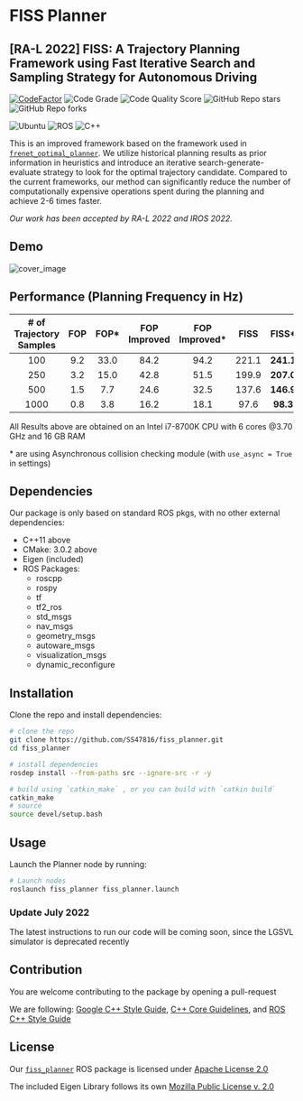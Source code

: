 # FISS Planner
## [RA-L 2022] FISS: A Trajectory Planning Framework using Fast Iterative Search and Sampling Strategy for Autonomous Driving

[![CodeFactor](https://www.codefactor.io/repository/github/ss47816/lgsvl_utils/badge)](https://www.codefactor.io/repository/github/ss47816/fiss_planner)
![Code Grade](https://api.codiga.io/project/31518/status/svg)
![Code Quality Score](https://api.codiga.io/project/31518/score/svg)
![GitHub Repo stars](https://img.shields.io/github/stars/ss47816/fiss_planner?color=FFE333)
![GitHub Repo forks](https://img.shields.io/github/forks/ss47816/fiss_planner?color=FFE333)

![Ubuntu](https://img.shields.io/badge/OS-Ubuntu-informational?style=flat&logo=ubuntu&logoColor=white&color=2bbc8a)
![ROS](https://img.shields.io/badge/Tools-ROS-informational?style=flat&logo=ROS&logoColor=white&color=2bbc8a)
![C++](https://img.shields.io/badge/Code-C++-informational?style=flat&logo=c%2B%2B&logoColor=white&color=2bbc8a)

This is an improved framework based on the framework used in [`frenet_optimal_planner`](https://github.com/SS47816/frenet_optimal_planner). We utilize historical planning results as prior information in heuristics and introduce an iterative search-generate-evaluate strategy to look for the optimal trajectory candidate. Compared to the current frameworks, our method can significantly reduce the number of computationally expensive operations spent during the planning and achieve 2-6 times faster. 

_Our work has been accepted by RA-L 2022 and IROS 2022._

## Demo 
![cover_image](media/demo_1.gif)

## Performance (Planning Frequency in Hz)

| # of Trajectory Samples | FOP  | FOP* | FOP Improved | FOP Improved* | FISS  |   FISS*   |
| :---------------------: | :--: | :--: | :----------: | :-----------: | :---: | :-------: |
|           100           | 9.2  | 33.0 |     84.2     |     94.2      | 221.1 | **241.1** |
|           250           | 3.2  | 15.0 |     42.8     |     51.5      | 199.9 | **207.0** |
|           500           | 1.5  | 7.7  |     24.6     |     32.5      | 137.6 | **146.9** |
|          1000           | 0.8  | 3.8  |     16.2     |     18.1      | 97.6  | **98.3**  |

All Results above are obtained on an Intel i7-8700K CPU with 6 cores @3.70 GHz and 16 GB RAM

\* are using Asynchronous collision checking module (with `use_async = True` in settings)

## Dependencies

Our package is only based on standard ROS pkgs, with no other external dependencies:
* C++11 above
* CMake: 3.0.2 above
* Eigen (included)
* ROS Packages:
  * roscpp
  * rospy
  * tf
  * tf2_ros
  * std_msgs
  * nav_msgs
  * geometry_msgs
  * autoware_msgs
  * visualization_msgs
  * dynamic_reconfigure

## Installation
Clone the repo and install dependencies:
```bash
# clone the repo
git clone https://github.com/SS47816/fiss_planner.git
cd fiss_planner

# install dependencies
rosdep install --from-paths src --ignore-src -r -y

# build using `catkin_make` , or you can build with `catkin build`
catkin_make
# source 
source devel/setup.bash
```

## Usage

Launch the Planner node by running:
```bash
# Launch nodes
roslaunch fiss_planner fiss_planner.launch
```

### Update July 2022
The latest instructions to run our code will be coming soon, since the LGSVL simulator is deprecated recently

## Contribution
You are welcome contributing to the package by opening a pull-request

We are following: 
[Google C++ Style Guide](https://google.github.io/styleguide/cppguide.html), 
[C++ Core Guidelines](https://isocpp.github.io/CppCoreGuidelines/CppCoreGuidelines#main), 
and [ROS C++ Style Guide](http://wiki.ros.org/CppStyleGuide)


## License
Our [`fiss_planner`](https://github.com/SS47816/fiss_planner) ROS package is licensed under [Apache License 2.0](https://github.com/SS47816/fiss_planner/blob/main/LICENSE)

The included Eigen Library follows its own [Mozilla Public License v. 2.0](http://mozilla.org/MPL/2.0/)

